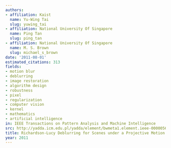 ```yaml
---
authors:
- affiliation: Kaist
  name: Yu-Wing Tai
  slug: yuwing_tai
- affiliation: National University Of Singapore
  name: Ping Tan
  slug: ping_tan
- affiliation: National University Of Singapore
  name: M. S. Brown
  slug: michael_s_brown
date: '2011-08-01'
estimated_citations: 313
fields:
- motion blur
- deblurring
- image restoration
- algorithm design
- robustness
- pixel
- regularization
- computer vision
- kernel
- mathematics
- artificial intelligence
in: IEEE Transactions on Pattern Analysis and Machine Intelligence
src: http://yadda.icm.edu.pl/yadda/element/bwmeta1.element.ieee-000005674049
title: Richardson-Lucy Deblurring for Scenes under a Projective Motion Path
year: 2011
---
```

